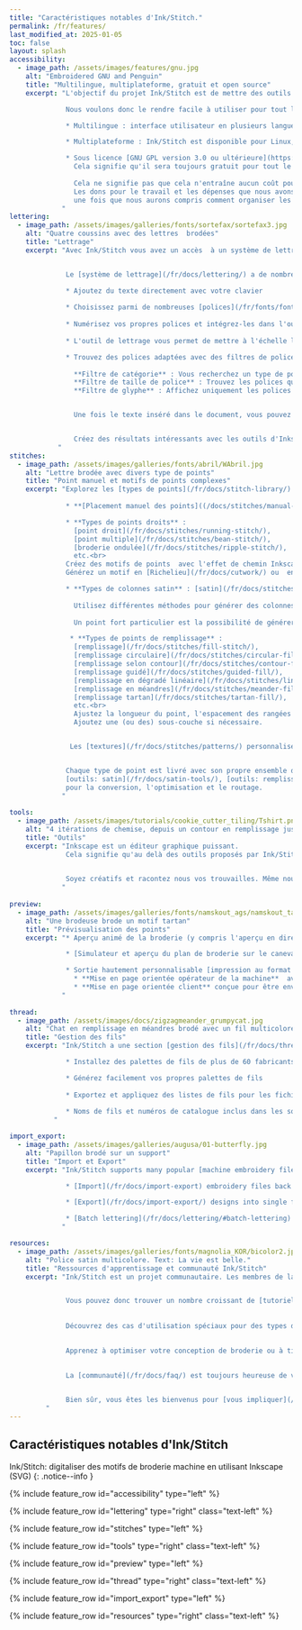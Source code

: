 ```yaml
---
title: "Caractéristiques notables d'Ink/Stitch."
permalink: /fr/features/
last_modified_at: 2025-01-05
toc: false
layout: splash
accessibility:
  - image_path: /assets/images/features/gnu.jpg
    alt: "Embroidered GNU and Penguin"
    title: "Multilingue, multiplateforme, gratuit et open source"
    excerpt: "L'objectif du projet Ink/Stitch est de mettre des outils de conception de broderie gratuits et de haute qualité entre les mains de personnes qui n'auraient normalement pas accès à de tels outils.

              Nous voulons donc le rendre facile à utiliser pour tout le monde :

              * Multilingue : interface utilisateur en plusieurs langues ([Aide appréciée](https://translate.inkstitch.org))

              * Multiplateforme : Ink/Stitch est disponible pour Linux, Windows et macOS.

              * Sous licence [GNU GPL version 3.0 ou ultérieure](https://www.gnu.org/licenses/gpl-3.0).
                Cela signifie qu'il sera toujours gratuit pour tout le monde d'utiliser, de partager et de contribuer.<br><br>
    
                Cela ne signifie pas que cela n'entraîne aucun coût pour les contributeurs.
                Les dons pour le travail et les dépenses que nous avons consacrés au programme seront les bienvenus -
                une fois que nous aurons compris comment organiser les finances....
             "
lettering:
  - image_path: /assets/images/galleries/fonts/sortefax/sortefax3.jpg
    alt: "Quatre coussins avec des lettres  brodées"
    title: "Lettrage"
    excerpt: "Avec Ink/Stitch vous avez un accès  à un système de lettrage facile à utiliser avec une longue liste de polices prêtes à l'emploi.


              Le [système de lettrage](/fr/docs/lettering/) a de nombreuses fonctionnalités intéressantes :

              * Ajoutez du texte directement avec votre clavier
              
              * Choisissez parmi de nombreuses [polices](/fr/fonts/font-library/) pré-numérisées
              
              * Numérisez vos propres polices et intégrez-les dans l'outil de lettrage (ou partagez-les avec tout le monde)
              
              * L'outil de lettrage vous permet de mettre à l'échelle les polices dans les limites définies par l'auteur 

              * Trouvez des polices adaptées avec des filtres de polices pouvant être utilisés simultanément :<br>
    
                **Filtre de catégorie** : Vous recherchez un type de police spécifique ? Le filtre de catégorie de police vous aide à trouver des polices avec des types ou des styles de points spécifiques.<br>
                **Filtre de taille de police** : Trouvez les polices qui correspondent à votre conception. La police choisie s'adaptera automatiquement à la valeur de taille saisie dans le filtre.<br>
                **Filtre de glyphe** : Affichez uniquement les polices avec tous les glyphes nécessaires pour le texte donné.


                Une fois le texte inséré dans le document, vous pouvez modifier les chemins et les paramètres de broderie comme vous le souhaitez.


                Créez des résultats intéressants avec les outils d'Inkscape disponibles, par exemple [Lettrage le long du chemin](/docs/lettering/#lettering-along-path) ou la déformation d'enveloppe [effets de chemin](/tutorials/distort/).
            "
stitches:
  - image_path: /assets/images/galleries/fonts/abril/WAbril.jpg
    alt: "Lettre brodée avec divers type de points"
    title: "Point manuel et motifs de points complexes"
    excerpt: "Explorez les [types de points](/fr/docs/stitch-library/) disponibles dans Ink/Stitch et ouvrez vous un monde de possibilités créatives.
    
              * **[Placement manuel des points]((/docs/stitches/manual-stitch/))** : placez chaque point exactement où vous le souhaitez

              * **Types de points droits** :
                [point droit](/fr/docs/stitches/running-stitch/),
                [point multiple](/fr/docs/stitches/bean-stitch/),
                [broderie ondulée](/fr/docs/stitches/ripple-stitch/),
                etc.<br>
              Créez des motifs de points  avec l'effet de chemin Inkscape [Motif suivant chemin](/fr/tutorials/patterned-unning-stitch/).<br>
              Générez un motif en [Richelieu](/fr/docs/cutwork/) ou  en [Redwork](/fr/docs/stroke-tools/#redwork).

              * **Types de colonnes satin** : [satin](/fr/docs/stitches/satin-column/), [point en E](/fr/docs/stitches/e-stitch/), [point en S](/fr/docs/stitches/s-stitch/), [zigzag satin](/fr/docs/stitches/zigzag-satin-stitch/), etc.<br>
    
                Utilisez différentes méthodes pour générer des colonnes satin. Ajoutez une sous-couche si nécessaire. Définissez des options de randomisation ou personnalisez le découpage des points pour les colonnes larges.<br>
    
                Un point fort particulier est la possibilité de générer facilement des [satins multicolores](/docs/satin-tools/#multicolor-satin).

               * **Types de points de remplissage** :
                [remplissage](/fr/docs/stitches/fill-stitch/),
                [remplissage circulaire](/fr/docs/stitches/circular-fill/),
                [remplissage selon contour](/fr/docs/stitches/contour-fill/),
                [remplissage guidé](/fr/docs/stitches/guided-fill/),
                [remplissage en dégradé linéaire](/fr/docs/stitches/linear-gradient-fill/),
                [remplissage en méandres](/fr/docs/stitches/meander-fill/),
                [remplissage tartan](/fr/docs/stitches/tartan-fill/),
                etc.<br>
                Ajustez la longueur du point, l'espacement des rangées et leur angle parmi d'autres options.
                Ajoutez une (ou des) sous-couche si nécessaire.


               Les [textures](/fr/docs/stitches/patterns/) personnalisées peuvent être appliquées à tous les types de points disponibles.


              Chaque type de point est livré avec son propre ensemble d'outils ([outils: trait](/fr/docs/stroke-tools/),
              [outils: satin](/fr/docs/satin-tools/), [outils: remplissage](/fr/docs/fill-tools/))
              pour la conversion, l'optimisation et le routage.
             "
    
tools:
  - image_path: /assets/images/tutorials/cookie_cutter_tiling/Tshirt.png
    alt: "4 itérations de chemise, depuis un contour en remplissage jusqu'à un remplissage sans contour associé à un contour sans remplissage"
    title: "Outils"
    excerpt: "Inkscape est un éditeur graphique puissant.
              Cela signifie qu'au delà des outils proposés par Ink/Stitch il y a énormément d'outils inclus dans Inkscape ou dans d'autres extensions.
              

              Soyez créatifs et racontez nous vos trouvailles. Même nous, nous ne ne connaissons pas encore toutes les possibilités.
             "
    
preview:
  - image_path: /assets/images/galleries/fonts/namskout_ags/namskout_tartan_encours.jpg
    alt: "Une brodeuse brode un motif tartan"
    title: "Prévisualisation des points"
    excerpt: "* Aperçu animé de la broderie (y compris l'aperçu en direct lorsque vous ajustez les paramètres tels que l'espacement des rangs, etc.)

              * [Simulateur et aperçu du plan de broderie sur le canevas](/fr/docs/visualize/)

              * Sortie hautement personnalisable [impression au format PDF](/fr/docs/print-pdf/) avec rendu réaliste et mode de dessin au trait<br>
                * **Mise en page orientée opérateur de la machine**  avec blocs de couleur, noms des fils, nombres de points et notes personnalisées<br>
                * **Mise en page orientée client** conçue pour être envoyée à votre client
             "
    
thread:
  - image_path: /assets/images/docs/zigzagmeander_grumpycat.jpg
    alt: "Chat en remplissage en méandres brodé avec un fil multicolore"
    title: "Gestion des fils"
    excerpt: "Ink/Stitch a une section [gestion des fils](/fr/docs/thread-color/) dans son menu.

              * Installez des palettes de fils de plus de 60 fabricants

              * Générez facilement vos propres palettes de fils
                
              * Exportez et appliquez des listes de fils pour les fichiers de broderie ou faites correspondre les couleurs d'un motif aux palettes de fils sélectionnées
                
              * Noms de fils et numéros de catalogue inclus dans les sorties PDF et dans les formats de fichiers de broderie capables de stocker des informations sur les couleurs
           "

import_export:
  - image_path: /assets/images/galleries/augusa/01-butterfly.jpg
    alt: "Papillon brodé sur un support"
    title: "Import et Export"
    excerpt: "Ink/Stitch supports many popular [machine embroidery file formats](/fr/docs/file-formats)

              * [Import](/fr/docs/import-export) embroidery files back into Ink/Stitch and edit on stitch level.

              * [Export](/fr/docs/import-export/) designs into single files or multipe file formats at the same time (batch export).

              * [Batch lettering](/fr/docs/lettering/#batch-lettering) is a great export method if the same design is to be embroidered with different texts.
             "

resources:
  - image_path: /assets/images/galleries/fonts/magnolia_KOR/bicolor2.jpg
    alt: "Police satin multicolore. Text: La vie est belle."
    title: "Ressources d'apprentissage et communauté Ink/Stitch"
    excerpt: "Ink/Stitch est un projet communautaire. Les membres de la communauté peuvent fournir des informations utiles et des tutoriels.


              Vous pouvez donc trouver un nombre croissant de [tutoriels](/tutorials/) sur divers sujets sur le site Web Ink/Stitch.
    
    
              Découvrez des cas d'utilisation spéciaux pour des types de points ou des techniques de broderie spécifiques.
    

              Apprenez à optimiser votre conception de broderie ou à tirer le meilleur parti des fonctionnalités d'Inkscape pour la broderie.
    

              La [communauté](/fr/docs/faq/) est toujours heureuse de vous aider en cas de problème ou de questions simples de débutant.
    

              Bien sûr, vous êtes les bienvenus pour [vous impliquer](/fr/developers/introduction/) et voir ce que vous pouvez faire pour faire avancer Ink/Stitch.
         "
---
```

## Caractéristiques notables d'Ink/Stitch 

Ink/Stitch: digitaliser des motifs de broderie machine en utilisant Inkscape (SVG)
{: .notice--info }

{% include feature_row id="accessibility" type="left" %}

{% include feature_row id="lettering" type="right" class="text-left" %}

{% include feature_row id="stitches" type="left" %}

{% include feature_row id="tools" type="right" class="text-left" %}

{% include feature_row id="preview" type="left" %}

{% include feature_row id="thread" type="right" class="text-left" %}

{% include feature_row id="import_export" type="left" %}

{% include feature_row id="resources" type="right" class="text-left" %}
